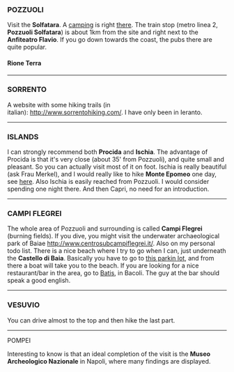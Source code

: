 ### POZZUOLI


Visit the **Solfatara**.
A [camping](http://www.solfatara.it/camping/en/text.php?id=camping&m=camping) is
right [there](http://goo.gl/maps/kxVhp). The train stop (metro linea 2, **Pozzuoli Solfatara**)
is about 1km from the site and right next to the **Anfiteatro Flavio**. If you go
down towards the coast, the pubs there are quite popular.

#### Rione Terra

------------------------------------------------------------------------

### SORRENTO



A website with some hiking trails (in italian): <http://www.sorrentohiking.com/>. I have only
been in Ieranto.

------------------------------------------------------------------------

### ISLANDS

I can strongly recommend both **Procida** and **Ischia**. The advantage
of Procida is that it's very close (about 35' from Pozzuoli), and quite
small and pleasant. So you can actually visit most of it on foot. Ischia
is really beautiful (ask Frau Merkel), and I would really like to hike
**Monte Epomeo** one day,
see [here](http://www.tripadvisor.com/ShowUserReviews-g187784-d246269-r130152881-Monte_Epomeo-Ischia_Campania.html).
Also Ischia is easily reached from Pozzuoli. I would consider spending
one night there. And then Capri, no need for an introduction.


------------------------------------------------------------------------

### CAMPI FLEGREI

The whole area of Pozzuoli and surrounding is called **Campi Flegrei**
(burning fields). If you dive, you might visit the underwater
archaeological park of Baiae <http://www.centrosubcampiflegrei.it/>.
Also on my personal todo list. There is a nice beach where I try
to go when I can, just underneath the **Castello di Baia**. Basically
you have to go to [this parkin lot](http://goo.gl/maps/ucvdz), and from
there a boat will take you to the beach. If you are
looking for a nice restaurant/bar in the area, go
to [Batis](http://www.batis.it/index.html), in Bacoli. The guy at the
bar should speak a good english.

------------------------------------------------------------------------

### VESUVIO

You can drive almost to the top and then hike the last part.

------------------------------------------------------------------------

POMPEI

Interesting to know is that an ideal completion of the visit is the
**Museo Archeologico Nazionale** in Napoli, where many findings are
displayed.
